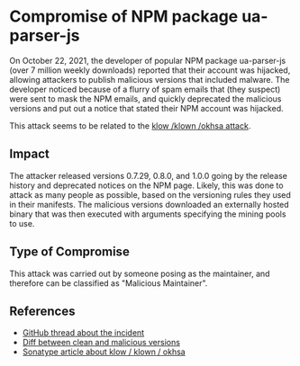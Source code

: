 <!-- cSpell:ignore klow klown Sonatype okhsa cryptominer -->
# Compromise of NPM package ua-parser-js

On October 22, 2021, the developer of popular NPM package ua-parser-js (over 7
million weekly downloads) reported that their account was hijacked, allowing
attackers to publish malicious versions that included malware. The developer
noticed because of a flurry of spam emails that (they suspect) were sent to mask
the NPM emails, and quickly deprecated the malicious versions and put out a
notice that stated their NPM account was hijacked.

This attack seems to be related to the [klow /klown /okhsa
attack](klow-klown-okhsa.md).

## Impact

The attacker released versions 0.7.29, 0.8.0, and 1.0.0 going by the release
history and deprecated notices on the NPM page. Likely, this was done to attack
as many people as possible, based on the versioning rules they used in their
manifests. The malicious versions downloaded an externally hosted binary that
was then executed with arguments specifying the mining pools to use.

## Type of Compromise

This attack was carried out by someone posing as the maintainer, and therefore
can be classified as "Malicious Maintainer".

## References

- [GitHub thread about the incident](https://github.com/faisalman/ua-parser-js/issues/536)
- [Diff between clean and malicious versions](https://app.renovatebot.com/package-diff?name=ua-parser-js&from=0.7.28&to=1.0.0)
- [Sonatype article about klow / klown / okhsa](https://blog.sonatype.com/newly-found-npm-malware-mines-cryptocurrency-on-windows-linux-macos-devices)